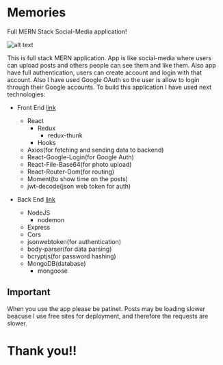 # Memories
Full MERN Stack Social-Media application!

![alt text](https://i.ibb.co/jvBqjtx/memories.png)

This is full stack MERN application. App is like social-media where users can upload posts and others people can see them and like them. Also app have full 
authentication, users can create account and login with that account. Also I have used Google OAuth so the user is allow to login through their Google accounts.
To build this application I have used next technologies:
  * Front End  [link](https://github.com/HristijanGjorgjioski/Memories-Frontend)
    - React
      - Redux
        - redux-thunk
      - Hooks
    - Axios(for fetching and sending data to backend)
    - React-Google-Login(for Google Auth)
    - React-File-Base64(for photo upload)
    - React-Router-Dom(for routing)
    - Moment(to show time on the posts)
    - jwt-decode(json web token for auth)
  
  * Back End  [link](https://github.com/HristijanGjorgjioski/Memories-Backend)
    - NodeJS
      - nodemon
    - Express
    - Cors
    - jsonwebtoken(for authentication)
    - body-parser(for data parsing)
    - bcryptjs(for password hashing)
    - MongoDB(database)
      - mongoose
      
      
## Important
  When you use the app please be patinet. Posts may be loading slower beacuse I use free sites for deployment, and therefore the requests are slower.
  
# Thank you!!

